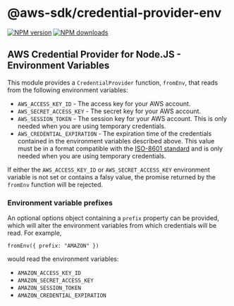 # @aws-sdk/credential-provider-env

[![NPM version](https://img.shields.io/npm/v/@aws-sdk/credential-provider-env/latest.svg)](https://www.npmjs.com/package/@aws-sdk/credential-provider-env)
[![NPM downloads](https://img.shields.io/npm/dm/@aws-sdk/credential-provider-env.svg)](https://www.npmjs.com/package/@aws-sdk/credential-provider-env)

## AWS Credential Provider for Node.JS - Environment Variables

This module provides a `CredentialProvider` function, `fromEnv`, that reads from
the following environment variables:

- `AWS_ACCESS_KEY_ID` - The access key for your AWS account.
- `AWS_SECRET_ACCESS_KEY` - The secret key for your AWS account.
- `AWS_SESSION_TOKEN` - The session key for your AWS account. This is only
  needed when you are using temporary credentials.
- `AWS_CREDENTIAL_EXPIRATION` - The expiration time of the credentials contained
  in the environment variables described above. This value must be in a format
  compatible with the [ISO-8601 standard](https://en.wikipedia.org/wiki/ISO_8601)
  and is only needed when you are using temporary credentials.

If either the `AWS_ACCESS_KEY_ID` or `AWS_SECRET_ACCESS_KEY` environment
variable is not set or contains a falsy value, the promise returned by the
`fromEnv` function will be rejected.

### Environment variable prefixes

An optional options object containing a `prefix` property can be provided, which will
alter the environment variables from which credentials will be read. For example,

```
fromEnv({ prefix: "AMAZON" })
```

would read the environment variables:

- `AMAZON_ACCESS_KEY_ID`
- `AMAZON_SECRET_ACCESS_KEY`
- `AMAZON_SESSION_TOKEN`
- `AMAZON_CREDENTIAL_EXPIRATION`
